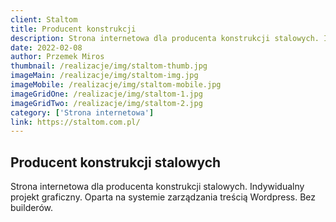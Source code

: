 ```yaml
---
client: Staltom
title: Producent konstrukcji 
description: Strona internetowa dla producenta konstrukcji stalowych. Indywidualny projekt graficzny. Oparta na systemie zarządzania treścią Wordpress. Bez builderów.
date: 2022-02-08
author: Przemek Miros
thumbnail: /realizacje/img/staltom-thumb.jpg
imageMain: /realizacje/img/staltom-img.jpg
imageMobile: /realizacje/img/staltom-mobile.jpg
imageGridOne: /realizacje/img/staltom-1.jpg
imageGridTwo: /realizacje/img/staltom-2.jpg
category: ['Strona internetowa']
link: https://staltom.com.pl/
---
```


## Producent konstrukcji stalowych

Strona internetowa dla producenta konstrukcji stalowych. Indywidualny projekt graficzny. Oparta na systemie zarządzania treścią Wordpress. Bez builderów.
